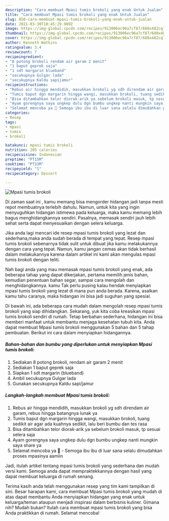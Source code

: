 ```yaml
---
description: "Cara membuat Mpasi tumis brokoli yang enak Untuk Jualan"
title: "Cara membuat Mpasi tumis brokoli yang enak Untuk Jualan"
slug: 850-cara-membuat-mpasi-tumis-brokoli-yang-enak-untuk-jualan
date: 2021-03-30T18:45:29.989Z
image: https://img-global.cpcdn.com/recipes/913006ec96a7cf87/680x482cq70/mpasi-tumis-brokoli-foto-resep-utama.jpg
thumbnail: https://img-global.cpcdn.com/recipes/913006ec96a7cf87/680x482cq70/mpasi-tumis-brokoli-foto-resep-utama.jpg
cover: https://img-global.cpcdn.com/recipes/913006ec96a7cf87/680x482cq70/mpasi-tumis-brokoli-foto-resep-utama.jpg
author: Kenneth Watkins
ratingvalue: 3.4
reviewcount: 7
recipeingredient:
- "8 potong brokoli rendam air garam 2 menit"
- "1 baput geprek saja"
- "1 sdt margarin blueband"
- "secukupnya Gulgar lada"
- "secukupnya Kaldu sapijamur"
recipeinstructions:
- "Rebus air hingga mendidih, masukkan brokoli yg sdh direndam air garam, rebus hingga batangnya lunak ya"
- "Tumis baput dgn margarin hingga wangi, masukkan brokoli, tuang sedikit air agar ada kuahnya sedikit, lalu beri bumbu dan tes rasa"
- "Bisa ditambahkan telor diorak-arik ya sebelum brokoli masuk, tp sesuai selera saja"
- "Ayam gorengnya saya ungkep dulu dgn bumbu ungkep nanti mungkin saya share ya"
- "Selamat mencoba ya 🙂 Semoga ibu ibu di luar sana selalu dimudahkan proses mpasinya aamiin"
categories:
- Resep
tags:
- mpasi
- tumis
- brokoli

katakunci: mpasi tumis brokoli 
nutrition: 205 calories
recipecuisine: Indonesian
preptime: "PT15M"
cooktime: "PT33M"
recipeyield: "1"
recipecategory: Dessert

---
```



![Mpasi tumis brokoli](https://img-global.cpcdn.com/recipes/913006ec96a7cf87/680x482cq70/mpasi-tumis-brokoli-foto-resep-utama.jpg)

Di zaman  saat ini , kamu memang bisa mengorder hidangan jadi tanpa mesti repot membuatnya terlebih dahulu. Namun, untuk kita yang ingin menyuguhkan hidangan istimewa pada keluarga, maka kamu memang lebih bagus menghidangkannya sendiri. Pasalnya, memasak sendiri jauh lebih sehat serta dapat menyesuaikan dengan selera keluarga.

Jika anda lagi mencari ide resep mpasi tumis brokoli yang lezat dan sederhana,maka anda sudah berada di tempat yang tepat. Resep mpasi tumis brokoli  sebenarnya tidak sulit untuk dibuat jika kamu melakukannya dengan cara yang tepat. Namun, kamu jangan cemas akan tidak berhasil dalam melakukannya 
karena dalam artikel ini kami akan mengulas mpasi tumis brokoli dengan teliti.  



Nah bagi anda yang mau memasak mpasi tumis brokoli yang enak, ada beberapa tahap yang dapat dikerjakan, pertama memilih jenis bahan, kemudian penentuan bahan segar, sampai cara mengolah dan menghidangkannya. kamu Tak perlu pusing kalau hendak menyiapkan mpasi tumis brokoli yang lezat di mana pun anda berada. Karena, asalkan kamu  tahu caranya, maka hidangan ini bisa jadi suguhan yang spesial.

Di bawah ini, ada beberapa cara mudah dalam mengolah resep mpasi tumis brokoli yang siap dihidangkan. Sekarang, yuk kita coba kreasikan mpasi tumis brokoli sendiri di rumah. Tetap berbahan sederhana, hidangan ini bisa memberi manfaat untuk membantu menjaga kesehatan tubuh kita. Anda dapat membuat Mpasi tumis brokoli menggunakan 5 bahan dan 5 tahap pembuatan. Berikut ini cara dalam menyiapkan hidangannya.

<!--inarticleads1-->

##### Bahan-bahan dan bumbu yang diperlukan untuk menyiapkan Mpasi tumis brokoli:

1. Sediakan 8 potong brokoli, rendam air garam 2 menit
1. Sediakan 1 baput geprek saja
1. Siapkan 1 sdt margarin (blueband)
1. Ambil secukupnya Gulgar lada
1. Gunakan secukupnya Kaldu sapi/jamur




<!--inarticleads2-->

##### Langkah-langkah membuat Mpasi tumis brokoli:

1. Rebus air hingga mendidih, masukkan brokoli yg sdh direndam air garam, rebus hingga batangnya lunak ya
1. Tumis baput dgn margarin hingga wangi, masukkan brokoli, tuang sedikit air agar ada kuahnya sedikit, lalu beri bumbu dan tes rasa
1. Bisa ditambahkan telor diorak-arik ya sebelum brokoli masuk, tp sesuai selera saja
1. Ayam gorengnya saya ungkep dulu dgn bumbu ungkep nanti mungkin saya share ya
1. Selamat mencoba ya 🙂 - Semoga ibu ibu di luar sana selalu dimudahkan proses mpasinya aamiin




Jadi, itulah artikel tentang  mpasi tumis brokoli  yang sederhana dan mudah versi kami. Semoga anda dapat mempraktekkannya dengan hasil yang dapat membuat keluarga di rumah senang. 

Terima kasih anda telah menggunakan resep yang tim kami tampilkan di sini. Besar harapan kami, cara membuat  Mpasi tumis brokoli yang mudah di atas dapat membantu Anda menyiapkan hidangan yang enak untuk keluarga/teman ataupun menjadi inspirasi dalam berbisnis kuliner. Gimana nih? Mudah bukan? Itulah cara membuat mpasi tumis brokoli yang bisa Anda praktikkan di rumah. Selamat mencoba!

